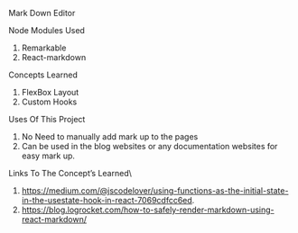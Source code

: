 Mark Down Editor


Node Modules Used

1. Remarkable
2. React-markdown


Concepts Learned

1. FlexBox Layout
2. Custom Hooks


Uses Of This Project

1. No Need to manually add mark up to the pages 
2. Can be used in the blog websites or any documentation websites for easy mark up.

Links To The Concept’s Learned\

1. https://medium.com/@jscodelover/using-functions-as-the-initial-state-in-the-usestate-hook-in-react-7069cdfcc6ed.
2. https://blog.logrocket.com/how-to-safely-render-markdown-using-react-markdown/
